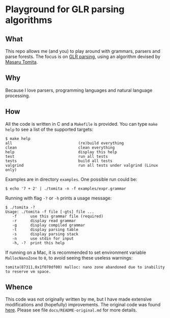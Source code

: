 # Playground for GLR parsing algorithms

## What

This repo allows me (and you) to play around with grammars, parsers and parse forests.
The focus is on [GLR parsing](https://en.wikipedia.org/wiki/GLR_parser),
using an algorithm devised by [Masaru Tomita](https://en.wikipedia.org/wiki/Masaru_Tomita).

## Why

Because I love parsers, programming languages and natural language processing.

## How

All the code is written in C and a `Makefile` is provided.
You can type `make help` to see a list of the supported targets:
```
$ make help
all                             (re)build everything
clean                           clean everything
help                            display this help
test                            run all tests
tests                           build all tests
valgrind                        run all tests under valgrind (Linux only)
```

Examples are in directory `examples`. One possible run could be:
```
$ echo '7 + 2' | ./tomita -n -f examples/expr.grammar
```

Running with flag `-?` or `-h` prints a usage message:
```
$ ./tomita -?
Usage: ./tomita -f file [-gts] file ...
   -f      use this grammar file (required)
   -r      display read grammar
   -g      display compiled grammar
   -t      display parsing table
   -s      display parsing stack
   -n      use stdin for input
   -h, -?  print this help
```

If running on a Mac, it is recommended to set environment variable
`MallocNanoZone` to `0`, to avoid seeing these useless warnings:
```
tomita(87311,0x1f070df00) malloc: nano zone abandoned due to inability to reserve vm space.
```

## Whence

This code was not originally written by me,
but I have made extensive modifications and (hopefully) improvements.
The original code was found
[here](http://www.cs.cmu.edu/afs/cs/project/ai-repository/ai/areas/nlp/parsing/tom/).
Please see file `docs/README-original.md` for more details.
